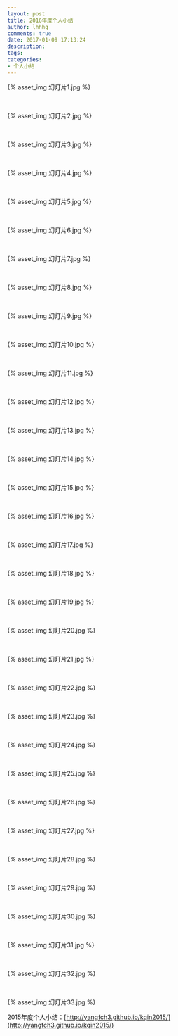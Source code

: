 ```yaml
---
layout: post
title: 2016年度个人小结
author: lhhhq
comments: true
date: 2017-01-09 17:13:24
description:
tags:
categories:
- 个人小结
---
```


{% asset_img 幻灯片1.jpg %}

<br/>

{% asset_img 幻灯片2.jpg %}

<br/>

{% asset_img 幻灯片3.jpg %}

<br/>

{% asset_img 幻灯片4.jpg %}

<br/>

{% asset_img 幻灯片5.jpg %}

<br/>

{% asset_img 幻灯片6.jpg %}

<br/>

{% asset_img 幻灯片7.jpg %}

<br/>

{% asset_img 幻灯片8.jpg %}

<br/>

{% asset_img 幻灯片9.jpg %}

<br/>

{% asset_img 幻灯片10.jpg %}

<br/>

{% asset_img 幻灯片11.jpg %}

<br/>

{% asset_img 幻灯片12.jpg %}

<br/>

{% asset_img 幻灯片13.jpg %}

<br/>

{% asset_img 幻灯片14.jpg %}

<br/>

{% asset_img 幻灯片15.jpg %}

<br/>

{% asset_img 幻灯片16.jpg %}

<br/>

{% asset_img 幻灯片17.jpg %}

<br/>

{% asset_img 幻灯片18.jpg %}

<br/>

{% asset_img 幻灯片19.jpg %}

<br/>

{% asset_img 幻灯片20.jpg %}

<br/>

{% asset_img 幻灯片21.jpg %}

<br/>

{% asset_img 幻灯片22.jpg %}

<br/>

{% asset_img 幻灯片23.jpg %}

<br/>

{% asset_img 幻灯片24.jpg %}

<br/>

{% asset_img 幻灯片25.jpg %}

<br/>

{% asset_img 幻灯片26.jpg %}

<br/>

{% asset_img 幻灯片27.jpg %}

<br/>

{% asset_img 幻灯片28.jpg %}

<br/>

{% asset_img 幻灯片29.jpg %}

<br/>

{% asset_img 幻灯片30.jpg %}

<br/>

{% asset_img 幻灯片31.jpg %}

<br/>

{% asset_img 幻灯片32.jpg %}

<br/>

{% asset_img 幻灯片33.jpg %}



2015年度个人小结：[http://yangfch3.github.io/kqin2015/](http://yangfch3.github.io/kqin2015/)